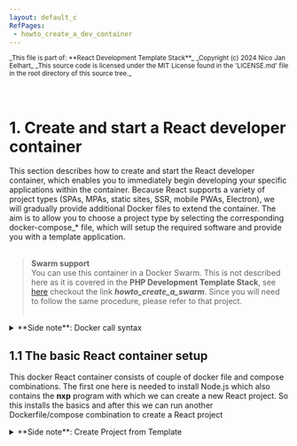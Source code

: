 ```yaml
---
layout: default_c
RefPages:
 - howto_create_a_dev_container
--- 
```


<small>
_This file is part of: **React Development Template Stack**_
_Copyright (c) 2024 Nico Jan Eelhart_
_This source code is licensed under the MIT License found in the  'LICENSE.md' file in the root directory of this source tree._
</small>
<br><br><br>

# 1. Create and start a React developer container
This section describes how to create and start the React developer container, which enables you to immediately begin developing your specific applications within the container. Because React supports a variety of project types (SPAs, MPAs, static sites, SSR, mobile PWAs, Electron), we will gradually provide additional Docker files to extend the container. The aim is to allow you to choose a project type by selecting the corresponding docker-compose\_\* file, which will setup the required software and provide you with a template application. <br><br>

>**Swarm support** <br>
You can use this container in a Docker Swarm. This is not described here as it is covered in the **PHP Development Template Stack**, see [here](https://nicojane.github.io/PHP-Development-Template-Stack/) checkout the link ***howto_create_a_swarm***. Since you will need to follow the same procedure, please refer to that project.<br><br>

<details closed>  
  <summary class="clickable-summary">
  <span  class="summary-icon"></span> 
  **Side note**: Docker call syntax
  </summary> 	<!-- On same line is failure, Don't indent the following Markdown lines!  -->
  
>### Docker call syntax 
<small> (***Skip this if you known docker basics***) </small><br>
**Take note: Docker calling context**
Because we use Docker files (Dockerfile and compose) with descriptive names, for example, **Dockerfile_Nodejs_React_Cont** instead of plain **Dockerfile**, this has an impact on the way Docker commands are run and called. For example, with a plain **Dockerfile**, we would use this command to call the Docker file in the **Docker Compose** file:
<br>
```
context: .
dockerfile: Dockefile
```
In our case, we cannot use the default name but have to specify the name we gave, thus:<br>
```     
build: 	    
context: .
dockerfile: Dockerfile_Nodejs_React_Cont	    
```
 The same applies for using the build command. With the default Dockerfile, you can use this:
```
 docker build 
 # This will assume a file: Dockerfile is available
```
With the named file, we have to use
```
 docker build -f MyDockerFileNameHere
```
The same applies for running the Compose file (use **-f** option)
</details>

## 1.1 The basic React container setup
This docker React container consists of couple of docker file and compose combinations. The first one here is needed to install Node.js which also contains the **nxp** program with which we can create a new React project. So this installs the basics and after this we can run another Dockerfile/compose combination to create a React project

<details closed>  
  <summary class="clickable-summary">
  <span  class="summary-icon"></span> 
  **Side note**: Create Project from Template
  </summary> 	<!-- On same line is failure, Don't indent the following Markdown lines!  -->
  
>### Create Project from Template
>>  <small> ***Skipp this if you known how to deal with copy\customize docker files*** </small> <br>
>
> To adapt the template directory for your project, follow these steps. This guide assumes you’re using the React stack; if you’re working with a different stack (e.g., PHP, Rust), simply replace “React” with the stack name your are using.
> 1. Copy the whole directory to your project name:
`copy "React Development Template Stack" MyReactStack` <br> <br>
> 1. within your **MyReactStack** open the ***[name]Service*** directory <br><br>
*Warning*{: style="color: red;font-size:13px; "} <small>When using multiple containers, it's a good idea to rename the directory (for example, by adding a number) before proceeding. Otherwise, the containers will be grouped together, which is generally helpful, but this can lead to caching issues in certain container stacks, such as React. These issues may manifest as the same directories appearing in the container from a previous instance after running the **compose_nodejs_react_cont.yml** command. Caching problems can be quite troublesome in some Docker stack configurations</small> <br><br>
> 3. Customize the Dockerfiles: Since most Docker Compose setups involve a parent-child relationship (i.e., chaining), a change in one Dockerfile may require updates to all related files. Follow these steps:<br><br>
3.1  In the first compose_\* file change the **services name** to an appropriate name: <br>
```services:
webserver-nodejs-react:  # Change this ```<br> &nbsp;&nbsp;&nbsp;&nbsp;&nbsp;&nbsp;&nbsp;&nbsp;&nbsp; <!-- sorry for this --> 	
<small> <sup>*</sup>Always use lowercase!</small> <br><br>
3.2 The above **service name** may appear more than once in the same file, update these service names as well! <br><br>
3.3 Changes the **service name**  from step 3.1 in the other **compose_\* files**  <br><br>
3.4 Check the compose_\* files when it contain a **image name** than update this to your own image name:<br>
`` build:`` <br>
``     context: .  ``<br>
``     dockerfile: Dockerfile_Nodejs_React_Cont`` <br>
``       image: eelhart/react-base:latest      `` <br>
``		# Update above. i.e: [yourname/react-prjx]`` <br><br>
3.5 This **image name** may appear in other compose_\* files and other Dockerfile_\* files, updates these image names as well.
>
> 4 Lastly, update the ports to ensure that each host port is unique across all running containers. In your Docker Compose file, you might see this configuration: <br>
``ports:`` <br>
``target: 3001        # Container port.`` <br> 
`` published: 3002    # Host port, Make SURE it is unique    `` <br>
<br><small> Alternatively, the syntax might look like this (achieving the same result): </small><br>
`` ports:`` <br>
`` - "3002:3001"      # host:container`` <br><br>
> **Make sure that Host port: 3002 is not used by any other docker container or other services on your host!**
<br> <br>
</details>

**To Setup** the basic React container in docker Desktop execute this command from the **[\*Service]**  directory:  
```
docker-compose -f compose_nodejs_react_cont.yml up -d --build --force-recreate
#
# To avoid caching issue, delete the container and use the Docker prune. 
# Command: 'docker system prune -a --volumes' 
```
> *Warning!*{: style="color: red;font-size:13px; "} <br>
> <small> When recreating the same container(service name) avoid subtle/annoying caching issues, to avoid irritation:</small>
> 
> - delete the container
> - delete the volume and 
> - use the Docker prune command,so: 
> ``docker system prune -a --volumes``<br><br>
> 


### Setup Result
After running this command, you can open a terminal session in the container. By default, you should be in the ***projects*** directory (pwd), and it should be empty (ls). If it is not empty, you may be experiencing caching issues!

--- 

# 2. Creating React container projects
This section includes several Dockerfile and Docker Compose combinations that you can choose from to create a startup project. All the procedures in these subsections assume a Windows host, but you should have no trouble adapting them for a Linux host


## 2.1 Create a NPX base d(Node.Js) React project
This will create a basic Node.js React project using the command **npx create-react-app**. With this, you can create several default projects based on the standard ***cra-[\*]*** templates. Additionally, there are many community templates available; you can find examples [here] (https://www.npmjs.com/search?q=cra-).The templates I provide can be found in the .env file.
> *Remark:*{: style="color: Grey;font-size:13px; "}
> <small>During creating of this is discovered that this method is declared depricated since 2023. It seems to work fine, but the next docker/compose project setup will be based on something more trending(2024) <small>
>
1. Open the file: ***.env*** and choose one of the project types to use, uncomment one of the PRJ_TYPE_ARG lines.<br><br>
1. Optional set an environment variable this will be used for the project name and the project directory
``$env:PRJ_NAME_ARG="my-project"`` <br>
If you omit this step the default will be used (see variable:PRJ_NAME_ARG in the ***.env*** file) <br><br>
2. Then execute the docker command:<br>
``` docker  compose -f compose_default_project.yml up -d  --remove-orphans --build --force-recreate ``` <br><br>
### Setup result & possible customization's
After that you can open a terminal session in your container and you should fine your project at: **/projects/prjtype/[my-project]** <br>
- The nodeJs server is automatic started with your new created project, In the host you can surf to: **http://localhost:3001/** The port can be changed (see next) <br>
- In the (container) file: **/projects/prjtype/[my-project]/.env** You can find the used variables, one of them is the **HOST** variable, the value 0.0.0.0 indicates that the site is available from any host, thus also our host, defining localhost as value, will have the result that the site is not available from the (Windows) host. 
- Also the **CONTAINER PORT** variable can be found in the **.env** file change this if you want(no direct need to), and restart the container <br>
- You need to using a different **HOST PORT**? If this is required you need the change the published port in the base compose file: **compose_nodejs_react_cont.yml**, stop the container and start it  with: ``docker-compose -f compose_default_project.yml up -d`` <br><br> *Warning!*{: style="color: red;font-size:13px; "} <small>When you try to restart with Docker Desktop, it will use the old host port!</small> <br>

> *Warning!*{: style="color: red;font-size:13px; "}
> <small>Make **SURE** the container port in **compose_nodejs_react_cont.yml** is the SAME as in *.env* (/projects/prjtype/[your projects]) otherwise it will **FAIL!!**</small>
<br>

> *Limitation!*{: style="color:purple;font-size:13px; "}
> <small>Currently, it is not possible to successfully run this Docker/Compose coordination multiple times with different project names (which was, and still is, the intention). When running it a second time, it creates a new, empty project. I believe this issue is related to Docker **caching** and the **nxp** command.<br><br> As **workaround** you could try to execute the following command in the projects directory of the container: 
``npx create-react-app /projects/prjtype/default_project_name --template cra-template``
In **.env** file in the new directory, make sure to update the container port (should be different than other project) After that start the application with: `npm start`<br> </small>
<br>

--- 
<br>
